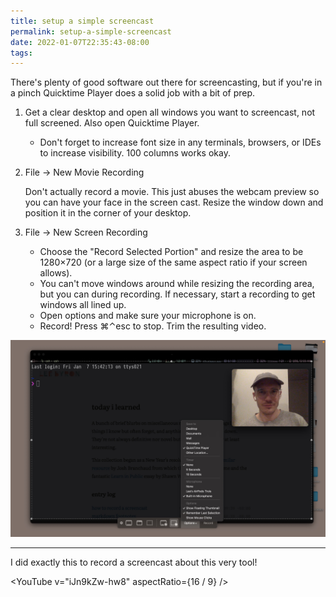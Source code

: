 ```yaml
---
title: setup a simple screencast
permalink: setup-a-simple-screencast
date: 2022-01-07T22:35:43-08:00
tags:
---
```


There's plenty of good software out there for screencasting, but if you're in a
pinch Quicktime Player does a solid job with a bit of prep.

1. Get a clear desktop and open all windows you want to screencast, not full
   screened. Also open Quicktime Player.

   - Don't forget to increase font size in any terminals, browsers, or IDEs to
     increase visibility. 100 columns works okay.

1. File → New Movie Recording

   Don't actually record a movie. This just abuses the webcam preview so you can
   have your face in the screen cast. Resize the window down and position it in
   the corner of your desktop.

1. File → New Screen Recording

   - Choose the "Record Selected Portion" and resize the area to be 1280×720 (or
     a large size of the same aspect ratio if your screen allows).
   - You can't move windows around while resizing the recording area, but you
     can during recording. If necessary, start a recording to get windows all
     lined up.
   - Open options and make sure your microphone is on.
   - Record! Press ⌘⌃esc to stop. Trim the resulting video.

![screencast-setup.jpg](../media/7f2cdba5d3c1f40e.jpg)

---

I did exactly this to record a screencast about this very tool!

<!-- aspectRatio isn't required and 16/9 is the default, but I like it -->

<YouTube v="iJn9kZw-hw8" aspectRatio={16 / 9} />
